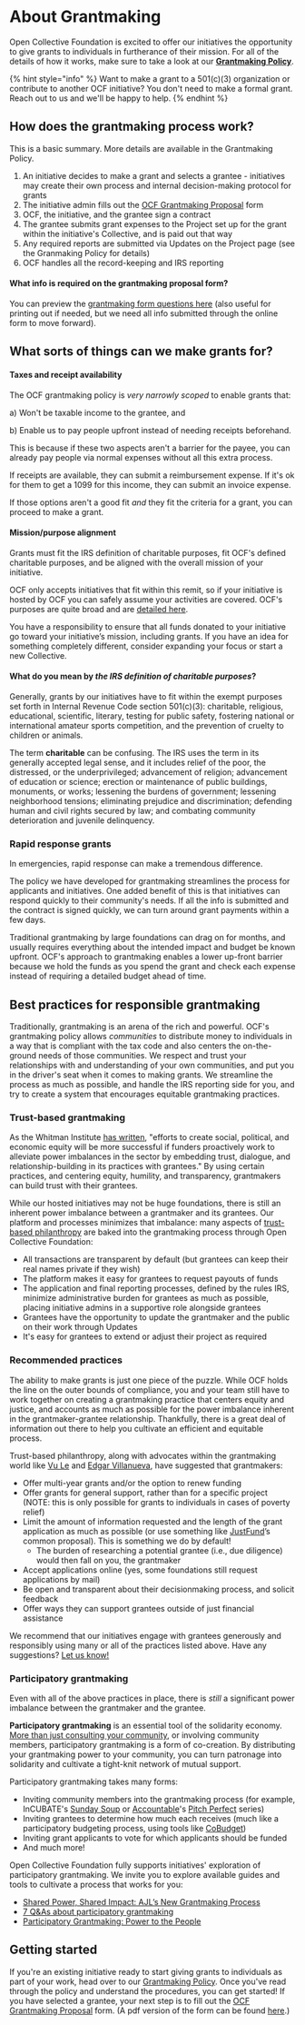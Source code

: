 # About Grantmaking

Open Collective Foundation is excited to offer our initiatives the opportunity to give grants to individuals in furtherance of their mission. For all of the details of how it works, make sure to take a look at our [**Grantmaking Policy**](processes-and-limitations/grantmaking-policy.md).

{% hint style="info" %}
Want to make a grant to a 501\(c\)\(3\) organization or contribute to another OCF initiative? You don't need to make a formal grant. Reach out to us and we'll be happy to help.
{% endhint %}

## How does the grantmaking process work?

This is a basic summary. More details are available in the Grantmaking Policy.

1. An initiative decides to make a grant and selects a grantee - initiatives may create their own process and internal decision-making protocol for grants
2. The initiative admin fills out the [OCF Grantmaking Proposal](https://docs.google.com/forms/d/e/1FAIpQLSfJ-cHc8KEFvn-OThEEdGpgcsc4s5-GZ7nlXhci28RVr7bf7g/viewform) form
3. OCF, the initiative, and the grantee sign a contract
4. The grantee submits grant expenses to the Project set up for the grant within the initiative's Collective, and is paid out that way
5. Any required reports are submitted via Updates on the Project page \(see the Granmaking Policy for details\)
6. OCF handles all the record-keeping and IRS reporting

#### What info is required on the grantmaking proposal form?

You can preview the [grantmaking form questions here](https://drive.google.com/file/d/1OqpEQhXeYyBYhMWFnM0_q9WCG_WokWdM/view?usp=sharing) \(also useful for printing out if needed, but we need all info submitted through the online form to move forward\).

## What sorts of things can we make grants for?

#### Taxes and receipt availability

The OCF grantmaking policy is _very narrowly scoped_ to enable grants that: 

a\) Won't be taxable income to the grantee, and 

b\) Enable us to pay people upfront instead of needing receipts beforehand. 

This is because if these two aspects aren't a barrier for the payee, you can already pay people via normal expenses without all this extra process. 

If receipts are available, they can submit a reimbursement expense. If it's ok for them to get a 1099 for this income, they can submit an invoice expense. 

If those options aren't a good fit _and_ they fit the criteria for a grant, you can proceed to make a grant.

#### Mission/purpose alignment

Grants must fit the IRS definition of charitable purposes, fit OCF's defined charitable purposes, and be aligned with the overall mission of your initiative.

OCF only accepts initiatives that fit within this remit, so if your initiative is hosted by OCF you can safely assume your activities are covered. OCF's purposes are quite broad and are [detailed here](../about/mission-and-values.md#our-missions-impact-areas).

You have a responsibility to ensure that all funds donated to your initiative go toward your initiative’s mission, including grants. If you have an idea for something completely different, consider expanding your focus or start a new Collective.

#### **What do you mean by** _**the IRS definition of charitable purposes**_**?**

Generally, grants by our initiatives have to fit within the exempt purposes set forth in Internal Revenue Code section 501\(c\)\(3\): charitable, religious, educational, scientific, literary, testing for public safety, fostering national or international amateur sports competition, and the prevention of cruelty to children or animals. 

The term **charitable** can be confusing. The IRS uses the term in its generally accepted legal sense, and it includes relief of the poor, the distressed, or the underprivileged; advancement of religion; advancement of education or science; erection or maintenance of public buildings, monuments, or works; lessening the burdens of government; lessening neighborhood tensions; eliminating prejudice and discrimination; defending human and civil rights secured by law; and combating community deterioration and juvenile delinquency.

### Rapid response grants

In emergencies, rapid response can make a tremendous difference.

The policy we have developed for grantmaking streamlines the process for applicants and initiatives. One added benefit of this is that initiatives can respond quickly to their community's needs. If all the info is submitted and the contract is signed quickly, we can turn around grant payments within a few days.

Traditional grantmaking by large foundations can drag on for months, and usually requires everything about the intended impact and budget be known upfront. OCF's approach to grantmaking enables a lower up-front barrier because we hold the funds as you spend the grant and check each expense instead of requiring a detailed budget ahead of time. 

## Best practices for responsible grantmaking

Traditionally, grantmaking is an arena of the rich and powerful. OCF's grantmaking policy allows _communities_ to distribute money to individuals in a way that is compliant with the tax code and also centers the on-the-ground needs of those communities. We respect and trust your relationships with and understanding of your own communities, and put you in the driver's seat when it comes to making grants. We streamline the process as much as possible, and handle the IRS reporting side for you, and try to create a system that encourages equitable grantmaking practices.

### Trust-based grantmaking

As the Whitman Institute [has written](https://thewhitmaninstitute.org/about/trust-based-philanthropy/), "efforts to create social, political, and economic equity will be more successful if funders proactively work to alleviate power imbalances in the sector by embedding trust, dialogue, and relationship-building in its practices with grantees." By using certain practices, and centering equity, humility, and transparency, grantmakers can build trust with their grantees.

While our hosted initiatives may not be huge foundations, there is still an inherent power imbalance between a grantmaker and its grantees. Our platform and processes minimizes that imbalance: many aspects of [trust-based philanthropy](https://www.trustbasedphilanthropy.org/) are baked into the grantmaking process through Open Collective Foundation:

* All transactions are transparent by default \(but grantees can keep their real names private if they wish\)
* The platform makes it easy for grantees to request payouts of funds
* The application and final reporting processes, defined by the rules IRS, minimize administrative burden for grantees as much as possible, placing initiative admins in a supportive role alongside grantees
* Grantees have the opportunity to update the grantmaker and the public on their work through Updates
* It's easy for grantees to extend or adjust their project as required

### Recommended practices

The ability to make grants is just one piece of the puzzle. While OCF holds the line on the outer bounds of compliance, you and your team still have to work together on creating a grantmaking practice that centers equity and justice, and accounts as much as possible for the power imbalance inherent in the grantmaker-grantee relationship. Thankfully, there is a great deal of information out there to help you cultivate an efficient and equitable process. 

Trust-based philanthropy, along with advocates within the grantmaking world like [Vu Le](https://nonprofitaf.com/) and [Edgar Villanueva](https://decolonizingwealth.com/), have suggested that grantmakers:

* Offer multi-year grants and/or the option to renew funding
* Offer grants for general support, rather than for a specific project \(NOTE: this is only possible for grants to individuals in cases of poverty relief\)
* Limit the amount of information requested and the length of the grant application as much as possible \(or use something like [JustFund](https://justfund.us/)’s common proposal\). This is something we do by default!
  * The burden of researching a potential grantee \(i.e., due diligence\) would then fall on you, the grantmaker
* Accept applications online \(yes, some foundations still request applications by mail\)
* Be open and transparent about their decisionmaking process, and solicit feedback
* Offer ways they can support grantees outside of just financial assistance

We recommend that our initiatives engage with grantees generously and responsibly using many or all of the practices listed above. Have any suggestions? [Let us know!](../about/contact-us.md)

### Participatory grantmaking

Even with all of the above practices in place, there is _still_ a significant power imbalance between the grantmaker and the grantee. 

**Participatory grantmaking** is an essential tool of the solidarity economy. [More than just consulting your community](https://www.fordfoundation.org/media/3599/participatory_grantmaking-lmv7.pdf), or involving community members, participatory grantmaking is a form of co-creation. By distributing your grantmaking power to your community, you can turn patronage into solidarity and cultivate a tight-knit network of mutual support. 

Participatory grantmaking takes many forms:

* Inviting community members into the grantmaking process \(for example, InCUBATE's [Sunday Soup](https://issuu.com/chillrock/docs/sunday_soup) or [Accountable](https://opencollective.com/the-social-change-nest)'s [Pitch Perfect](https://www.eventbrite.com/o/accountable-33554519897) series\)
* Inviting grantees to determine how much each receives \(much like a participatory budgeting process, using tools like [CoBudget](https://cobudget.co/)\)
* Inviting grant applicants to vote for which applicants should be funded
* And much more! 

Open Collective Foundation fully supports initiatives' exploration of participatory grantmaking. We invite you to explore available guides and tools to cultivate a process that works for you:

* [Shared Power, Shared Impact: AJL’s New Grantmaking Process](https://www.ajlfoundation.org/article/shared-power-shared-impact-ajls-new-grantmaking-process)
* [7 Q&As about participatory grantmaking](https://civicus.org/index.php/media-resources/news/blog/4349-7-q-as-about-participatory-grantmaking)
* [Participatory Grantmaking: Power to the People](https://disabilityrightsfund.org/powertopeople/)

## Getting started

If you're an existing initiative ready to start giving grants to individuals as part of your work, head over to our [Grantmaking Policy](processes-and-limitations/grantmaking-policy.md). Once you've read through the policy and understand the procedures, you can get started! If you have selected a grantee, your next step is to fill out the [OCF Grantmaking Proposal](https://docs.google.com/forms/d/e/1FAIpQLSfJ-cHc8KEFvn-OThEEdGpgcsc4s5-GZ7nlXhci28RVr7bf7g/viewform) form. \(A pdf version of the form can be found [here](https://drive.google.com/file/d/1OqpEQhXeYyBYhMWFnM0_q9WCG_WokWdM/view).\)

